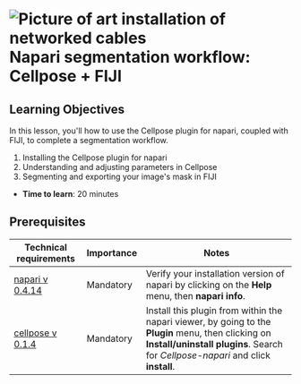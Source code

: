 ![Picture of art installation of networked cables](images/header_small.jpeg)
Napari segmentation workflow: Cellpose + FIJI
=======================

## Learning Objectives

In this lesson, you'll how to use the Cellpose plugin for napari, coupled with FIJI, to complete a segmentation workflow.

1.  Installing the Cellpose plugin for napari
2.  Understanding and adjusting parameters in Cellpose
3.  Segmenting and exporting your image's mask in FIJI 

- **Time to learn**: 20 minutes

## Prerequisites

| Technical requirements                                                                      | Importance | Notes |
| -------------------------------------------------------------------------------- | ---------- | ----- |
| [napari v 0.4.14](https://chanzuckerberg.github.io/napari-segmentation-workshop/onboard/lesson3.html) | Mandatory  | Verify your installation version of napari by clicking on the **Help** menu, then **napari info**. | |
| [cellpose v 0.1.4](https://www.napari-hub.org/plugins/cellpose-napari) | Mandatory  | Install this plugin from within the napari viewer, by going to the **Plugin** menu, then clicking on **Install/uninstall plugins**. Search for *Cellpose-napari* and click **install**. | |


## 
